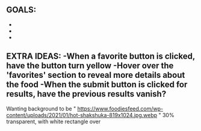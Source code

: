 GOALS:
-
-
-
-
EXTRA IDEAS:
-When a favorite button is clicked, have the button turn yellow
-Hover over the 'favorites' section to reveal more details about the food
-When the submit button is clicked for results, have the previous results vanish?
-

Wanting background to be " https://www.foodiesfeed.com/wp-content/uploads/2021/01/hot-shakshuka-819x1024.jpg.webp "
30% transparent, with white rectangle over